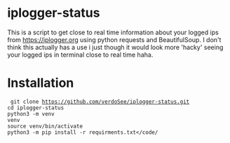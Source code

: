 # iplogger-status

This is a script to get close to real time information about your logged ips from https://iplogger.org using python requests and BeautifulSoup.
I don't think this actually has a use i just though it would look more 'hacky' seeing your logged ips in terminal close to real time haha.

# Installation

<code> git clone https://github.com/verdoSee/iplogger-status.git</code>
<br>
<code>cd iplogger-status</code>
<br>
<code>python3 -m venv venv</code>
<br>
<code>source venv/bin/activate</code>
<br>
<code>python3 -m pip install -r requirments.txt</code/
